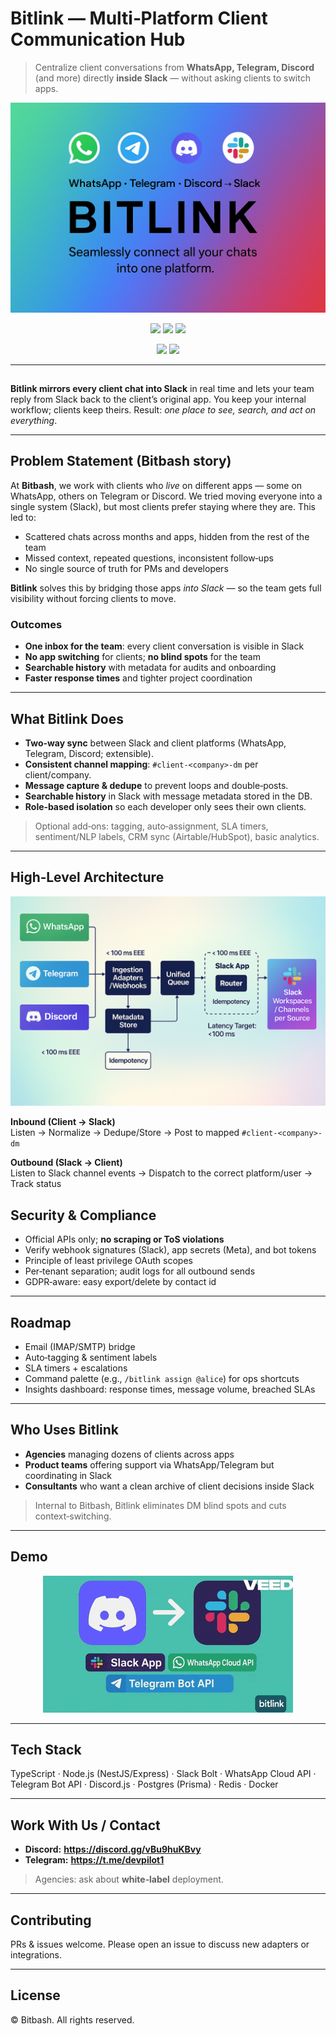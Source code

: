 # Bitlink — Multi‑Platform Client Communication Hub

> Centralize client conversations from **WhatsApp, Telegram, Discord** (and more) directly **inside Slack** — without asking clients to switch apps.

<p align="center">
  <img src="hero.png" alt="Bitlink — WhatsApp • Telegram • Discord → Slack" />
</p>

<p align="center">
  <a href="#"><img src="https://img.shields.io/badge/Slack-App-4A154B?logo=slack&logoColor=white"></a>
  <a href="#"><img src="https://img.shields.io/badge/WhatsApp-Cloud%20API-25D366?logo=whatsapp&logoColor=white"></a>
  <a href="#"><img src="https://img.shields.io/badge/Telegram-Bot%20API-26A5E4?logo=telegram&logoColor=white"></a>
</p>

<p align="center">
  <a href="https://discord.gg/vBu9huKBvy"><img src="https://img.shields.io/badge/Contact-Discord-5865F2?logo=discord&logoColor=white"></a>
  <a href="https://t.me/devpilot1"><img src="https://img.shields.io/badge/Contact-Telegram-26A5E4?logo=telegram&logoColor=white"></a>
</p>



---
##
**Bitlink mirrors every client chat into Slack** in real time and lets your team reply from Slack back to the client’s original app. You keep your internal workflow; clients keep theirs. Result: *one place to see, search, and act on everything*.

---

## Problem Statement (Bitbash story)

At **Bitbash**, we work with clients who *live* on different apps — some on WhatsApp, others on Telegram or Discord. We tried moving everyone into a single system (Slack), but most clients prefer staying where they are. This led to:

- Scattered chats across months and apps, hidden from the rest of the team
- Missed context, repeated questions, inconsistent follow‑ups
- No single source of truth for PMs and developers

**Bitlink** solves this by bridging those apps *into Slack* — so the team gets full visibility without forcing clients to move.

### Outcomes
- **One inbox for the team**: every client conversation is visible in Slack
- **No app switching** for clients; **no blind spots** for the team
- **Searchable history** with metadata for audits and onboarding
- **Faster response times** and tighter project coordination

---

## What Bitlink Does

- **Two‑way sync** between Slack and client platforms (WhatsApp, Telegram, Discord; extensible).
- **Consistent channel mapping**: `#client-<company>-dm` per client/company.
- **Message capture & dedupe** to prevent loops and double‑posts.
- **Searchable history** in Slack with message metadata stored in the DB.
- **Role‑based isolation** so each developer only sees their own clients.

> Optional add‑ons: tagging, auto‑assignment, SLA timers, sentiment/NLP labels, CRM sync (Airtable/HubSpot), basic analytics.

---

## High‑Level Architecture

![Bitlink — Platforms → Slack](Architect.png)

**Inbound (Client → Slack)**  
Listen → Normalize → Dedupe/Store → Post to mapped `#client-<company>-dm`

**Outbound (Slack → Client)**  
Listen to Slack channel events → Dispatch to the correct platform/user → Track status


## Security & Compliance

- Official APIs only; **no scraping or ToS violations**
- Verify webhook signatures (Slack), app secrets (Meta), and bot tokens
- Principle of least privilege OAuth scopes
- Per‑tenant separation; audit logs for all outbound sends
- GDPR‑aware: easy export/delete by contact id

---

## Roadmap

- Email (IMAP/SMTP) bridge
- Auto‑tagging & sentiment labels
- SLA timers + escalations
- Command palette (e.g., `/bitlink assign @alice`) for ops shortcuts
- Insights dashboard: response times, message volume, breached SLAs

---

## Who Uses Bitlink

- **Agencies** managing dozens of clients across apps
- **Product teams** offering support via WhatsApp/Telegram but coordinating in Slack
- **Consultants** who want a clean archive of client decisions inside Slack

> Internal to Bitbash, Bitlink eliminates DM blind spots and cuts context‑switching.

---

## Demo
<p align="center">
  <img src="demo.gif" alt="Demo" />
</p>

---

## Tech Stack

TypeScript · Node.js (NestJS/Express) · Slack Bolt · WhatsApp Cloud API · Telegram Bot API · Discord.js · Postgres (Prisma) · Redis · Docker

---

## Work With Us / Contact

- **Discord:** **https://discord.gg/vBu9huKBvy** 
- **Telegram:** **https://t.me/devpilot1** 


> Agencies: ask about **white‑label** deployment.

---

## Contributing

PRs & issues welcome. Please open an issue to discuss new adapters or integrations.

---

## License

© Bitbash. All rights reserved.  
